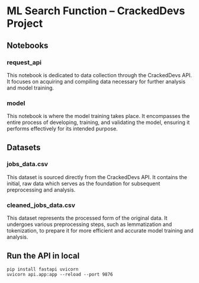 # ML Search Function – CrackedDevs Project

## Notebooks

### request_api
This notebook is dedicated to data collection through the CrackedDevs API. It focuses on acquiring and compiling data necessary for further analysis and model training.

### model
This notebook is where the model training takes place. It encompasses the entire process of developing, training, and validating the model, ensuring it performs effectively for its intended purpose.

## Datasets

### jobs_data.csv
This dataset is sourced directly from the CrackedDevs API. It contains the initial, raw data which serves as the foundation for subsequent preprocessing and analysis.

### cleaned_jobs_data.csv
This dataset represents the processed form of the original data. It undergoes various preprocessing steps, such as lemmatization and tokenization, to prepare it for more efficient and accurate model training and analysis.

## Run the API in local

```
pip install fastapi uvicorn
uvicorn api.app:app --reload --port 9876
```